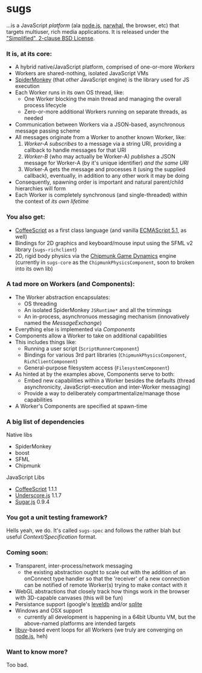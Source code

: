 # sugs

...is a JavaScript _platform_ (ala [node.js](http://nodejs.org), [narwhal](http://nawwhaljs.org), the browser, etc) that targets multiuser, rich media applications. It is released under the ["Simplified", 2-clause BSD License](http://en.wikipedia.org/wiki/BSD_licenses#2-clause_license_.28.22Simplified_BSD_License.22_or_.22FreeBSD_License.22.29).

### It is, at its core:

* A hybrid native/JavaScript platform, comprised of one-or-more _Workers_
* Workers are shared-nothing, isolated JavaScript VMs
* [SpiderMonkey](http://developer.mozilla.org/en/SpiderMonkey) (that _other_ JavaScript engine) is the library used for JS execution
* Each Worker runs in its own OS thread, like:
  - One Worker blocking the main thread and managing the overall process lifecycle
  - Zero-or-more additional Workers running on separate threads, as needed
* Communication between Workers via a JSON-based, asynchronous message passing scheme
* All messages originate from a Worker to another known Worker, like:
  1. _Worker-A_ _subscribes_ to a message via a string URI, providing a callback to handle messages for that URI
  2. _Worker-B_ (who may actually be Worker-A) _publishes_ a JSON message for Worker-A (by it's unique identifier) _and the same URI_
  3. Worker-A gets the message and processes it (using the supplied callback), eventually, in addition to any other work it may be doing
* Consequently, spawning order is important and natural parent/child hierarchies will form
* Each Worker is completely synchronous (and single-threaded) within the context of *its own lifetime*

### You also get:
* [CoffeeScript](http://coffee-script.org) as a first class language (and vanilla [ECMAScript 5.1](http://en.wikipedia.org/wiki/ECMAScript#Versions), as well)
* Bindings for 2D graphics and keyboard/mouse input using the SFML v2 library (`sugs-richclient`)
* 2D, rigid body physics via the [Chipmunk Game Dynamics](http://code.google.com/p/chipmunk-physics/) engine (currently in `sugs-core` as the `ChipmunkPhysicsComponent`, soon to broken into its own lib)

### A tad more on Workers (and Components):

* The Worker abstraction encapsulates:
  - OS threading
  - An isolated SpiderMonkey `JSRuntime*` and all the trimmings
  - An in-process, asynchronuos messaging mechanism (innovatively named the _MessageExchange_)
* Everything else is implemented via _Components_
* Components allow a Worker to take on additional capabilities
* This includes things like:
  - Running a user script (`ScriptRunnerComponent`)
  - Bindings for various 3rd part libraries (`ChipmunkPhysicsComponent`, `RichClientComponent`)
  - General-purpose filesystem access (`FilesystemComponent`)
* As hinted at by the examples above, Components serve to both:
  - Embed new capabilities within a Worker besides the defaults (thread asynchronicity, JavaScript-execution and inter-Worker messaging)
  - Provide a way to deliberately compartmentalize/manage those capabilities
* A Worker's Components are specified at spawn-time

### A big list of dependencies

Native libs

* SpiderMonkey
* boost
* SFML
* Chipmunk

JavaScript Libs

* [CoffeeScript](http://coffee-script.org) 1.1.1
* [Underscore.js](http://documentcloud.github.com/underscore/) 1.1.7
* [Sugar.js](http://sugarjs.com) 0.9.4

### You got a unit testing framework?

Hells yeah, we do. It's called `sugs-spec` and follows the rather blah but useful _Context/Specification_ format.

### Coming soon:

* Transparent, inter-process/network messaging
  - the existing abstraction ought to scale out with the addition of an onConnect type handler so that the 'receiver' of a new connection can be notified of remote Worker(s) trying to make contact with it
* WebGL abstractions that closely track how things work in the browser with 3D-capable canvases (this will be fun)
* Persistance support (google's [leveldb](http://code.google.com/leveldb) and/or [sqlite](http://sqlite.org)
* Windows and OSX support
  - currently all development is happening in a 64bit Ubuntu VM, but the above-named platforms are intended targets
* [libuv](http://github.com/joyent/libuv)-based event loops for all Workers (we truly are converging on [node.js](http://nodejs.org), heh)

### Want to know more?

Too bad.
